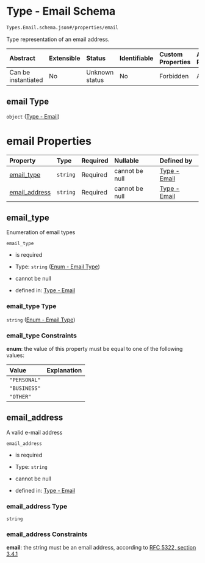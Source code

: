 # Type - Email Schema

```txt
Types.Email.schema.json#/properties/email
```

Type representation of an email address.

| Abstract            | Extensible | Status         | Identifiable | Custom Properties | Additional Properties | Access Restrictions | Defined In                                                                   |
| :------------------ | :--------- | :------------- | :----------- | :---------------- | :-------------------- | :------------------ | :--------------------------------------------------------------------------- |
| Can be instantiated | No         | Unknown status | No           | Forbidden         | Allowed               | none                | [Issuer.schema.json\*](../objects/Issuer.schema.json "open original schema") |

## email Type

`object` ([Type - Email](issuer-properties-type---email.md))

# email Properties

| Property                        | Type     | Required | Nullable       | Defined by                                                                                               |
| :------------------------------ | :------- | :------- | :------------- | :------------------------------------------------------------------------------------------------------- |
| [email_type](#email_type)       | `string` | Required | cannot be null | [Type - Email](email-1-properties-enum---email-type.md "Enums.Email.schema.json#/properties/email_type") |
| [email_address](#email_address) | `string` | Required | cannot be null | [Type - Email](email-1-properties-email_address.md "Types.Email.schema.json#/properties/email_address")  |

## email_type

Enumeration of email types

`email_type`

- is required

- Type: `string` ([Enum - Email Type](email-1-properties-enum---email-type.md))

- cannot be null

- defined in: [Type - Email](email-1-properties-enum---email-type.md "Enums.Email.schema.json#/properties/email_type")

### email_type Type

`string` ([Enum - Email Type](email-1-properties-enum---email-type.md))

### email_type Constraints

**enum**: the value of this property must be equal to one of the following values:

| Value        | Explanation |
| :----------- | :---------- |
| `"PERSONAL"` |             |
| `"BUSINESS"` |             |
| `"OTHER"`    |             |

## email_address

A valid e-mail address

`email_address`

- is required

- Type: `string`

- cannot be null

- defined in: [Type - Email](email-1-properties-email_address.md "Types.Email.schema.json#/properties/email_address")

### email_address Type

`string`

### email_address Constraints

**email**: the string must be an email address, according to [RFC 5322, section 3.4.1](https://tools.ietf.org/html/rfc5322 "check the specification")
